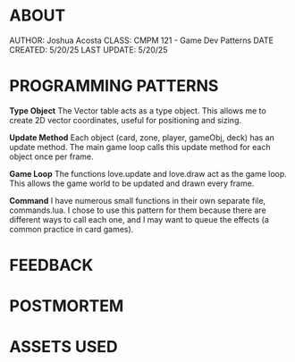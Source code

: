 # ABOUT
AUTHOR: Joshua Acosta
CLASS: CMPM 121 - Game Dev Patterns
DATE CREATED: 5/20/25
LAST UPDATE: 5/20/25

# PROGRAMMING PATTERNS
**Type Object**
The Vector table acts as a type object.
This allows me to create 2D vector coordinates, 
useful for positioning and sizing.

**Update Method**
Each object (card, zone, player, gameObj, deck) has an update method.
The main game loop calls this update method for each object once per frame.

**Game Loop**
The functions love.update and love.draw act as the game loop.
This allows the game world to be updated and drawn every frame.

**Command**
I have numerous small functions in their own separate file, commands.lua.
I chose to use this pattern for them because there are different ways to call each one, 
and I may want to queue the effects (a common practice in card games).

# FEEDBACK


# POSTMORTEM


# ASSETS USED

